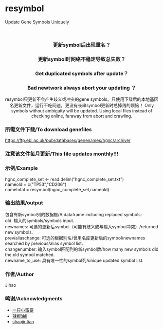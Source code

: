 

# resymbol

Update Gene Symbols Uniquely

<br />

<p align="center">
  <h3 align="center">更新symbol后出现重名？</h3>
  <h3 align="center">更新symbol时网络不稳定导致总失败？</h3>
  <h3 align="center">Get duplicated symbols after update？</h3>
  <h3 align="center">Bad newtwork always abort your updating ？</h3>


  
  <p align="center">
    resymbol只更新不会产生歧义或冲突的gene symbols。只使用下载后的本地基因名更新文件，运行不吃网速，更没有长串symbol更新时总掉线的烦恼！  
    Only symbols without ambiguity will be updated. Using local files instead of checking online, faraway from abort and crawling.  
    <br />

  </p>

</p>

 
### 所需文件下载/To download genefiles

https://ftp.ebi.ac.uk/pub/databases/genenames/hgnc/archive/  
### 注意该文件每月更新/This file updates monthly!!!

### 示例/Example

hgnc_complete_set <- read.delim("hgnc_complete_set.txt")  
nameold = c("TP53","CD206")  
nametotal = resymbol(hgnc_complete_set,nameold)

### 输出结果/output
包含有新symbol列的数据框/A dataframe including replaced symbols:  
old: 输入的symbols/symbols input.  
newnames: 可选的更新后symbol（可能有歧义或与输入symbol冲突）/returned new symbols.   
prev/aliaschange: 可选的根据别名/曾用名库更新后的symbol/newnames searched by previous/alias symbol list.   
changenumber: 输入symbol匹配到的新symbol数/how many new symbols did the old symbol matched.   
newname_to_use: 具有唯一性的symbol列/unique updated symbol list.  


### 作者/Author
Jihao

### 鸣谢/Acknowledgments


- [一只小蛮要](https://blog.csdn.net/weixin_43843918/article/details/129395318?spm=1001.2014.3001.5501)
- [辣椒油li](https://blog.csdn.net/lijianyi0219/article/details/116297423)
- [shaojintian](https://github.com/shaojintian/Best_README_template)


<!-- links -->
[your-project-path]:shaojintian/Best_README_template
[contributors-shield]: https://img.shields.io/github/contributors/shaojintian/Best_README_template.svg?style=flat-square
[contributors-url]: https://github.com/shaojintian/Best_README_template/graphs/contributors
[forks-shield]: https://img.shields.io/github/forks/shaojintian/Best_README_template.svg?style=flat-square
[forks-url]: https://github.com/shaojintian/Best_README_template/network/members
[stars-shield]: https://img.shields.io/github/stars/shaojintian/Best_README_template.svg?style=flat-square
[stars-url]: https://github.com/shaojintian/Best_README_template/stargazers
[issues-shield]: https://img.shields.io/github/issues/shaojintian/Best_README_template.svg?style=flat-square
[issues-url]: https://img.shields.io/github/issues/shaojintian/Best_README_template.svg
[license-shield]: https://img.shields.io/github/license/shaojintian/Best_README_template.svg?style=flat-square
[license-url]: https://github.com/shaojintian/Best_README_template/blob/master/LICENSE.txt
[linkedin-shield]: https://img.shields.io/badge/-LinkedIn-black.svg?style=flat-square&logo=linkedin&colorB=555
[linkedin-url]: https://linkedin.com/in/shaojintian




